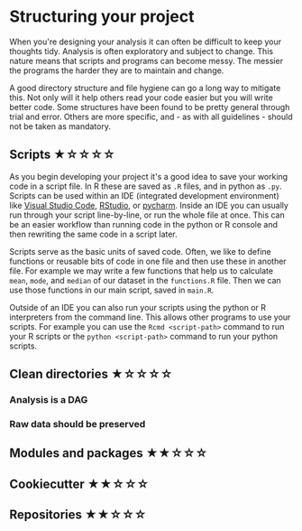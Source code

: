 # Structuring your project

When you're designing your analysis it can often be difficult to keep your thoughts tidy.
Analysis is often exploratory and subject to change.
This nature means that scripts and programs can become messy.
The messier the programs the harder they are to maintain and change.

A good directory structure and file hygiene can go a long way to mitigate this.
Not only will it help others read your code easier but you will write better code.
Some structures have been found to be pretty general through trial and error.
Others are more specific, and - as with all guidelines - should not be taken as mandatory.

## Scripts ★☆☆☆☆

As you begin developing your project it's a good idea to save your working code in a script file.
In R these are saved as `.R` files, and in python as `.py`.
Scripts can be used within an IDE (integrated development environment) like [Visual Studio Code](https://code.visualstudio.com/), [RStudio](https://rstudio.com/), or [pycharm](https://www.jetbrains.com/pycharm/).
Inside an IDE you can usually run through your script line-by-line, or run the whole file at once.
This can be an easier workflow than running code in the python or R console and then rewriting the same code in a script later.

Scripts serve as the basic units of saved code.
Often, we like to define functions or reusable bits of code in one file and then use these in another file.
For example we may write a few functions that help us to calculate `mean`, `mode`, and `median` of our dataset in the `functions.R` file.
Then we can use those functions in our main script, saved in `main.R`.

Outside of an IDE you can also run your scripts using the python or R interpreters from the command line.
This allows other programs to use your scripts.
For example you can use the `Rcmd <script-path>` command to run your R scripts or the `python <script-path>` command to run your python scripts.




## Clean directories ★☆☆☆☆


### Analysis is a DAG


### Raw data should be preserved


## Modules and packages ★★☆☆☆


## Cookiecutter ★★☆☆☆


## Repositories ★★☆☆☆